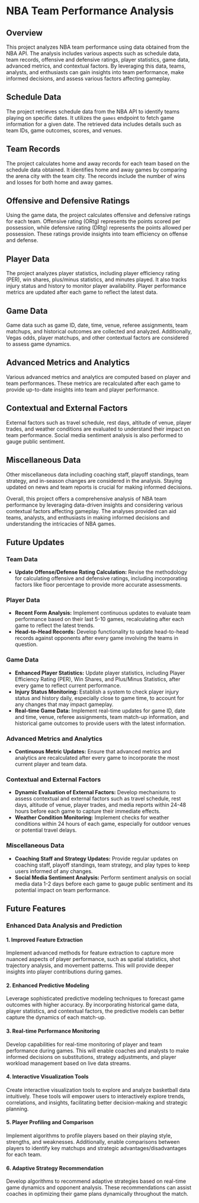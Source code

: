 # NBA Team Performance Analysis

## Overview
This project analyzes NBA team performance using data obtained from the NBA API. The analysis includes various aspects such as schedule data, team records, offensive and defensive ratings, player statistics, game data, advanced metrics, and contextual factors. By leveraging this data, teams, analysts, and enthusiasts can gain insights into team performance, make informed decisions, and assess various factors affecting gameplay.

## Schedule Data
The project retrieves schedule data from the NBA API to identify teams playing on specific dates. It utilizes the `games` endpoint to fetch game information for a given date. The retrieved data includes details such as team IDs, game outcomes, scores, and venues.

## Team Records
The project calculates home and away records for each team based on the schedule data obtained. It identifies home and away games by comparing the arena city with the team city. The records include the number of wins and losses for both home and away games.

## Offensive and Defensive Ratings
Using the game data, the project calculates offensive and defensive ratings for each team. Offensive rating (ORtg) represents the points scored per possession, while defensive rating (DRtg) represents the points allowed per possession. These ratings provide insights into team efficiency on offense and defense.

## Player Data
The project analyzes player statistics, including player efficiency rating (PER), win shares, plus/minus statistics, and minutes played. It also tracks injury status and history to monitor player availability. Player performance metrics are updated after each game to reflect the latest data.

## Game Data
Game data such as game ID, date, time, venue, referee assignments, team matchups, and historical outcomes are collected and analyzed. Additionally, Vegas odds, player matchups, and other contextual factors are considered to assess game dynamics.

## Advanced Metrics and Analytics
Various advanced metrics and analytics are computed based on player and team performances. These metrics are recalculated after each game to provide up-to-date insights into team and player performance.

## Contextual and External Factors
External factors such as travel schedule, rest days, altitude of venue, player trades, and weather conditions are evaluated to understand their impact on team performance. Social media sentiment analysis is also performed to gauge public sentiment.

## Miscellaneous Data
Other miscellaneous data including coaching staff, playoff standings, team strategy, and in-season changes are considered in the analysis. Staying updated on news and team reports is crucial for making informed decisions.

Overall, this project offers a comprehensive analysis of NBA team performance by leveraging data-driven insights and considering various contextual factors affecting gameplay. The analyses provided can aid teams, analysts, and enthusiasts in making informed decisions and understanding the intricacies of NBA games.



## Future Updates

### Team Data

- **Update Offense/Defense Rating Calculation:** Revise the methodology for calculating offensive and defensive ratings, including incorporating factors like floor percentage to provide more accurate assessments.

### Player Data

- **Recent Form Analysis:** Implement continuous updates to evaluate team performance based on their last 5-10 games, recalculating after each game to reflect the latest trends.
- **Head-to-Head Records:** Develop functionality to update head-to-head records against opponents after every game involving the teams in question.

### Game Data

- **Enhanced Player Statistics:** Update player statistics, including Player Efficiency Rating (PER), Win Shares, and Plus/Minus Statistics, after every game to reflect current performance.
- **Injury Status Monitoring:** Establish a system to check player injury status and history daily, especially close to game time, to account for any changes that may impact gameplay.
- **Real-time Game Data:** Implement real-time updates for game ID, date and time, venue, referee assignments, team match-up information, and historical game outcomes to provide users with the latest information.

### Advanced Metrics and Analytics

- **Continuous Metric Updates:** Ensure that advanced metrics and analytics are recalculated after every game to incorporate the most current player and team data.

### Contextual and External Factors

- **Dynamic Evaluation of External Factors:** Develop mechanisms to assess contextual and external factors such as travel schedule, rest days, altitude of venue, player trades, and media reports within 24-48 hours before each game to capture their immediate effects.
- **Weather Condition Monitoring:** Implement checks for weather conditions within 24 hours of each game, especially for outdoor venues or potential travel delays.

### Miscellaneous Data

- **Coaching Staff and Strategy Updates:** Provide regular updates on coaching staff, playoff standings, team strategy, and play types to keep users informed of any changes.
- **Social Media Sentiment Analysis:** Perform sentiment analysis on social media data 1-2 days before each game to gauge public sentiment and its potential impact on team performance.
  
## Future Features
### Enhanced Data Analysis and Prediction

#### 1. Improved Feature Extraction
Implement advanced methods for feature extraction to capture more nuanced aspects of player performance, such as spatial statistics, shot trajectory analysis, and movement patterns. This will provide deeper insights into player contributions during games.

#### 2. Enhanced Predictive Modeling
Leverage sophisticated predictive modeling techniques to forecast game outcomes with higher accuracy. By incorporating historical game data, player statistics, and contextual factors, the predictive models can better capture the dynamics of each match-up.

#### 3. Real-time Performance Monitoring
Develop capabilities for real-time monitoring of player and team performance during games. This will enable coaches and analysts to make informed decisions on substitutions, strategy adjustments, and player workload management based on live data streams.

#### 4. Interactive Visualization Tools
Create interactive visualization tools to explore and analyze basketball data intuitively. These tools will empower users to interactively explore trends, correlations, and insights, facilitating better decision-making and strategic planning.

#### 5. Player Profiling and Comparison
Implement algorithms to profile players based on their playing style, strengths, and weaknesses. Additionally, enable comparisons between players to identify key matchups and strategic advantages/disadvantages for each team.

#### 6. Adaptive Strategy Recommendation
Develop algorithms to recommend adaptive strategies based on real-time game dynamics and opponent analysis. These recommendations can assist coaches in optimizing their game plans dynamically throughout the match.



